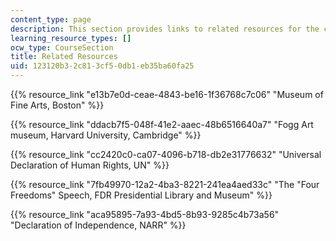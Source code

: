```yaml
---
content_type: page
description: This section provides links to related resources for the course.
learning_resource_types: []
ocw_type: CourseSection
title: Related Resources
uid: 123120b3-2c81-3cf5-0db1-eb35ba60fa25
---
```


{{% resource_link "e13b7e0d-ceae-4843-be16-1f36768c7c06" "Museum of Fine Arts, Boston" %}}

{{% resource_link "ddacb7f5-048f-41e2-aaec-48b6516640a7" "Fogg Art museum, Harvard University, Cambridge" %}}

{{% resource_link "cc2420c0-ca07-4096-b718-db2e31776632" "Universal Declaration of Human Rights, UN" %}}

{{% resource_link "7fb49970-12a2-4ba3-8221-241ea4aed33c" "The \"Four Freedoms\" Speech, FDR Presidential Library and Museum" %}}

{{% resource_link "aca95895-7a93-4bd5-8b93-9285c4b73a56" "Declaration of Independence, NARR" %}}